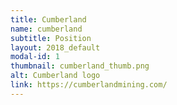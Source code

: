 ```yaml
---
title: Cumberland
name: cumberland
subtitle: Position
layout: 2018_default
modal-id: 1
thumbnail: cumberland_thumb.png
alt: Cumberland logo
link: https://cumberlandmining.com/
---
```


